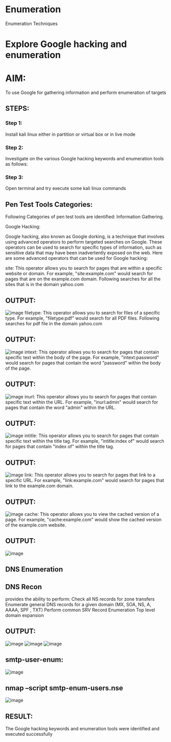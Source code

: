 # Enumeration
Enumeration Techniques

# Explore Google hacking and enumeration 

# AIM:

To use Google for gathering information and perform enumeration of targets

## STEPS:

### Step 1:

Install kali linux either in partition or virtual box or in live mode

### Step 2:

Investigate on the various Google hacking keywords and enumeration tools as follows:

### Step 3:
Open terminal and try execute some kali linux commands

## Pen Test Tools Categories:  

Following Categories of pen test tools are identified:
Information Gathering.

Google Hacking:

Google hacking, also known as Google dorking, is a technique that involves using advanced operators to perform targeted searches on Google. These operators can be used to search for specific types of information, such as sensitive data that may have been inadvertently exposed on the web. Here are some advanced operators that can be used for Google hacking:

site: This operator allows you to search for pages that are within a specific website or domain. For example, "site:example.com" would search for pages that are on the example.com domain.
Following searches for all the sites that is in the domain yahoo.com

## OUTPUT:
![image](https://github.com/user-attachments/assets/1a565023-f2fc-4dd3-b800-9837e89637ff)
filetype: This operator allows you to search for files of a specific type. For example, "filetype:pdf" would search for all PDF files. Following searches for pdf file in the domain yahoo.com

## OUTPUT:
![image](https://github.com/user-attachments/assets/9fb2a276-24fd-4848-93ed-dd55ef31e37c)
intext: This operator allows you to search for pages that contain specific text within the body of the page. For example, "intext:password" would search for pages that contain the word "password" within the body of the page.

## OUTPUT:
![image](https://github.com/user-attachments/assets/b336f9db-ab71-437a-beca-18689efa7f5b)
inurl: This operator allows you to search for pages that contain specific text within the URL. For example, "inurl:admin" would search for pages that contain the word "admin" within the URL.

## OUTPUT:
![image](https://github.com/user-attachments/assets/6081a19c-d63a-486a-b145-3d959e55379c)
intitle: This operator allows you to search for pages that contain specific text within the title tag. For example, "intitle:index of" would search for pages that contain "index of" within the title tag.

## OUTPUT:
![image](https://github.com/user-attachments/assets/df610fb7-c456-4b96-8b20-67d0b6e34075)
link: This operator allows you to search for pages that link to a specific URL. For example, "link:example.com" would search for pages that link to the example.com domain.

## OUTPUT:
![image](https://github.com/user-attachments/assets/3cbb2d4c-15e1-44e6-97d0-c353d11e5e8d)
cache: This operator allows you to view the cached version of a page. For example, "cache:example.com" would show the cached version of the example.com website.

## OUTPUT:
![image](https://github.com/user-attachments/assets/d13b1637-cdfc-40ed-aaf3-e7a327e300a3)

## DNS Enumeration
## DNS Recon
provides the ability to perform: Check all NS records for zone transfers Enumerate general DNS records for a given domain (MX, SOA, NS, A, AAAA, SPF , TXT) Perform common SRV Record Enumeration Top level domain expansion

## OUTPUT:
![image](https://github.com/user-attachments/assets/f8b73ee8-a7c5-48dd-98a1-cadde36464d4)
![image](https://github.com/user-attachments/assets/c38276c1-750c-4e93-b42f-511c16101e9e)
![image](https://github.com/user-attachments/assets/fee1df7a-9564-4f5e-a0f1-1f3ca479d46d)

## smtp-user-enum:
![image](https://github.com/user-attachments/assets/2a7984b9-ef2c-49ef-a1d8-07e8e6bc7655)

## nmap –script smtp-enum-users.nse
![image](https://github.com/user-attachments/assets/e3916fba-e372-49c0-82a6-0b65a401533f)

## RESULT:
The Google hacking keywords and enumeration tools were identified and executed successfully
